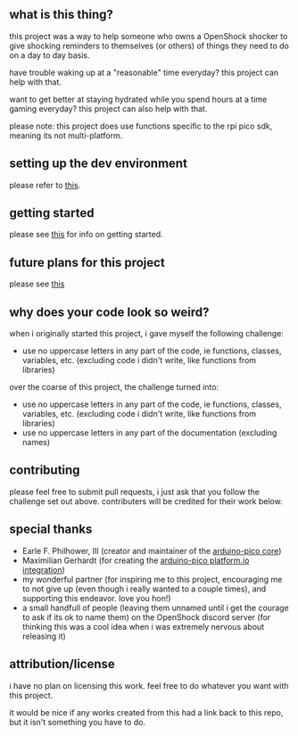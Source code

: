 ## **what is this thing?**

this project was a way to help someone who owns a OpenShock shocker to give shocking reminders to themselves (or others) of things they need to do on a day to day basis.

have trouble waking up at a "reasonable" time everyday? this project can help with that.

want to get better at staying hydrated while you spend hours at a time gaming everyday? this project can also help with that.

please note: this project does use functions specific to the rpi pico sdk, meaning its not multi-platform.

## **setting up the dev environment**
please refer to [this](https://arduino-pico.readthedocs.io/en/latest/platformio.html).

## **getting started**
please see [this](docs/getting%20started.md) for info on getting started.

## **future plans for this project**

please see [this](todo.md)
  
## **why does your code look so weird?**
when i originally started this project, i gave myself the following challenge:

* use no uppercase letters in any part of the code, ie functions, classes, variables, etc. (excluding code i didn't write, like functions from libraries)

over the coarse of this project, the challenge turned into:

* use no uppercase letters in any part of the code, ie functions, classes, variables, etc. (excluding code i didn't write, like functions from libraries)
* use no uppercase letters in any part of the documentation (excluding names)

## **contributing**
please feel free to submit pull requests, i just ask that you follow the challenge set out above. contributers will be credited for their work below.

## **special thanks**

* Earle F. Philhower, III (creator and maintainer of the [arduino-pico core](https://github.com/earlephilhower/arduino-pico))
* Maximilian Gerhardt (for creating the [arduino-pico platform.io integration](https://github.com/maxgerhardt/platform-raspberrypi/tree/develop))
* my wonderful partner (for inspiring me to this project, encouraging me to not give up (even though i really wanted to a couple times), and supporting this endeavor. love you hon!)
* a small handfull of people (leaving them unnamed until i get the courage to ask if its ok to name them) on the OpenShock discord server (for thinking this was a cool idea when i was extremely nervous about releasing it) 

## **attribution/license**

i have no plan on licensing this work. feel free to do whatever you want with this project.

it would be nice if any works created from this had a link back to this repo, but it isn't something you have to do.

